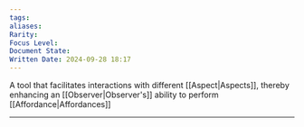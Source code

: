 ```yaml
---
tags: 
aliases: 
Rarity: 
Focus Level: 
Document State:
Written Date: 2024-09-28 18:17
---
```

A tool that facilitates interactions with different [[Aspect|Aspects]], thereby enhancing an [[Observer|Observer's]] ability to perform [[Affordance|Affordances]]
- - -
